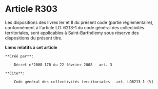# Article R303

Les dispositions des livres Ier et II du présent code (partie réglementaire), conformément à l'article LO. 6213-1 du code
général des collectivités territoriales, sont applicables à Saint-Barthélemy sous réserve des dispositions du présent titre.

**Liens relatifs à cet article**

	**Créé par**:

	  - Décret n°2008-170 du 22 février 2008 - art. 3

	**Cite**:

	  - Code général des collectivités territoriales - art. LO6213-1 (V)
